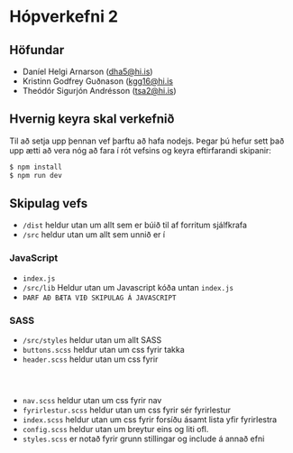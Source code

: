 # Hópverkefni 2

## Höfundar
* Daníel Helgi Arnarson (dha5@hi.is)
* Kristinn Godfrey Guðnason (kgg16@hi.is
* Theódór Sigurjón Andrésson (tsa2@hi.is)

## Hvernig keyra skal verkefnið
Til að setja upp þennan vef þarftu að hafa nodejs. Þegar þú hefur sett það upp ætti að vera nóg að fara í rót vefsins og keyra eftirfarandi skipanir:

```sh
$ npm install
$ npm run dev
```

## Skipulag vefs 
* `/dist` heldur utan um allt sem er búið til af forritum sjálfkrafa
* `/src` heldur utan um allt sem unnið er í

### JavaScript
* `index.js` 
* `/src/lib` Heldur utan um Javascript kóða untan `index.js`
* `ÞARF AÐ BÆTA VIÐ SKIPULAG Á JAVASCRIPT` 

### SASS
* `/src/styles` heldur utan um allt SASS  
* `buttons.scss` heldur utan um css fyrir takka
* `header.scss` heldur utan um css fyrir <header>
* `nav.scss` heldur utan um css fyrir nav
* `fyrirlestur.scss` heldur utan um css fyrir sér fyrirlestur
* `index.scss` heldur utan um css fyrir forsíðu ásamt lista yfir fyrirlestra 
* `config.scss` heldur utan um breytur eins og liti ofl. 
* `styles.scss` er notað fyrir grunn stillingar og include á annað efni
